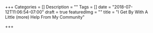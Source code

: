 +++
Categories = []
Description = ""
Tags = []
date = "2018-07-12T11:06:54-07:00"
draft = true
featuredImg = ""
title = "I Get By With A Little (more) Help From My Community"

+++

